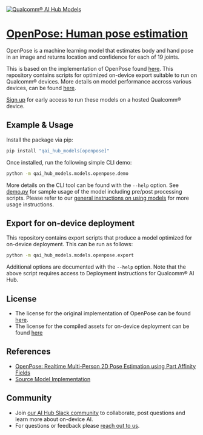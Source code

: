 [![Qualcomm® AI Hub Models](https://qaihub-public-assets.s3.us-west-2.amazonaws.com/qai-hub-models/quic-logo.jpg)](../../README.md)


# [OpenPose: Human pose estimation](https://aihub.qualcomm.com/models/openpose)

OpenPose is a machine learning model that estimates body and hand pose in an image and returns location and confidence for each of 19 joints.

This is based on the implementation of OpenPose found
[here](https://github.com/CMU-Perceptual-Computing-Lab/openpose). This repository contains scripts for optimized on-device
export suitable to run on Qualcomm® devices. More details on model performance
accross various devices, can be found [here](https://aihub.qualcomm.com/models/openpose).

[Sign up](https://myaccount.qualcomm.com/signup) for early access to run these models on
a hosted Qualcomm® device.




## Example & Usage

Install the package via pip:
```bash
pip install "qai_hub_models[openpose]"
```


Once installed, run the following simple CLI demo:

```bash
python -m qai_hub_models.models.openpose.demo
```
More details on the CLI tool can be found with the `--help` option. See
[demo.py](demo.py) for sample usage of the model including pre/post processing
scripts. Please refer to our [general instructions on using
models](../../../#getting-started) for more usage instructions.

## Export for on-device deployment

This repository contains export scripts that produce a model optimized for
on-device deployment. This can be run as follows:

```bash
python -m qai_hub_models.models.openpose.export
```
Additional options are documented with the `--help` option. Note that the above
script requires access to Deployment instructions for Qualcomm® AI Hub.

## License
- The license for the original implementation of OpenPose can be found
  [here](https://cmu.flintbox.com/technologies/b820c21d-8443-4aa2-a49f-8919d93a8740).
- The license for the compiled assets for on-device deployment can be found [here](https://cmu.flintbox.com/technologies/b820c21d-8443-4aa2-a49f-8919d93a8740)

## References
* [OpenPose: Realtime Multi-Person 2D Pose Estimation using Part Affinity Fields](https://arxiv.org/abs/1812.08008)
* [Source Model Implementation](https://github.com/CMU-Perceptual-Computing-Lab/openpose)

## Community
* Join [our AI Hub Slack community](https://qualcomm-ai-hub.slack.com/join/shared_invite/zt-2d5zsmas3-Sj0Q9TzslueCjS31eXG2UA#/shared-invite/email) to collaborate, post questions and learn more about on-device AI.
* For questions or feedback please [reach out to us](mailto:ai-hub-support@qti.qualcomm.com).


